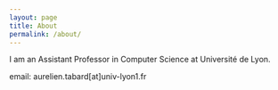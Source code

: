 ```yaml
---
layout: page
title: About
permalink: /about/
---
```


I am an Assistant Professor in Computer Science at Université de Lyon.

email: aurelien.tabard[at]univ-lyon1.fr
